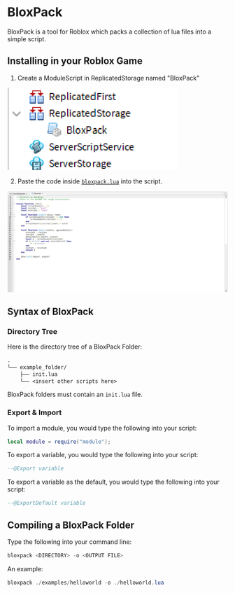 # BloxPack
BloxPack is a tool for Roblox which packs a collection of lua files into a simple script.

## Installing in your Roblox Game
1. Create a ModuleScript in ReplicatedStorage named "BloxPack"

![Step 1](images/Step1.png)

2. Paste the code inside [`bloxpack.lua`](https://github.com/RedBigz/BloxPack/blob/main/bloxpack.lua) into the script.

![Step 2](images/Step2.png)

## Syntax of BloxPack
### Directory Tree
Here is the directory tree of a BloxPack Folder:
```
.
└── example_folder/
    ├── init.lua
    └── <insert other scripts here>
```
BloxPack folders must contain an `init.lua` file.

### Export & Import
To import a module, you would type the following into your script:
```lua
local module = require("module");
```
To export a variable, you would type the following into your script:
```lua
--@Export variable
```
To export a variable as the default, you would type the following into your script:
```lua
--@ExportDefault variable
```

## Compiling a BloxPack Folder
Type the following into your command line:
```powershell
bloxpack <DIRECTORY> -o <OUTPUT FILE>
```
An example:
```powershell
bloxpack ./examples/helloworld -o ./helloworld.lua
```